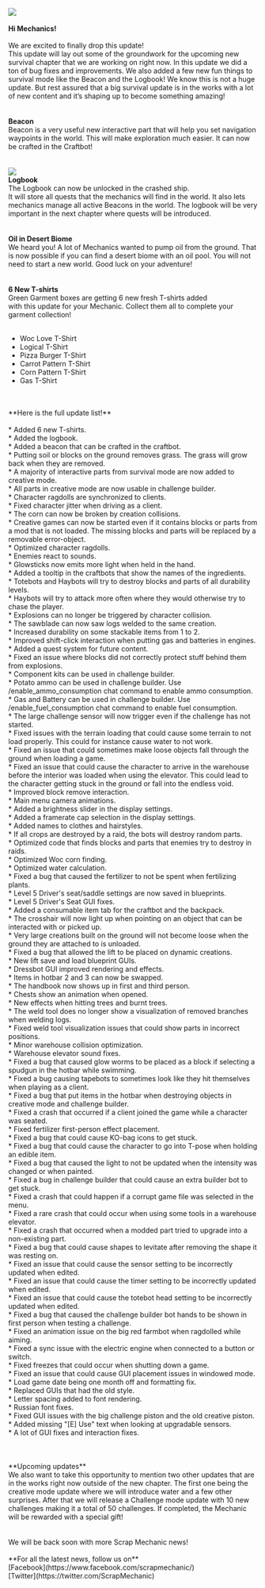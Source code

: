 ![](https://i.imgur.com/DdQRKFM.jpg)<br/>
<br/>
**Hi Mechanics!**<br/>
<br/>
We are excited to finally drop this update!<br/>
This update will lay out some of the groundwork for the upcoming new survival chapter that we are working on right now. In this update we did a ton of bug fixes and improvements. We also added a few new fun things to survival mode like the Beacon and the Logbook! We know this is not a huge update. But rest assured that a big survival update is in the works with a lot of new content and it’s shaping up to become something amazing!<br/>
<br/>
<br/>
**Beacon**<br/>
Beacon is a very useful new interactive part that will help you set navigation waypoints in the world. This will make exploration much easier. It can now be crafted in the Craftbot!<br/>
<br/>
<br/>
![](https://i.imgur.com/vUJKrgE.png)<br/>
**Logbook**<br/>
The Logbook can now be unlocked in the crashed ship. <br/>
It will store all quests that the mechanics will find in the world. It also lets mechanics manage all active Beacons in the world. The logbook will be very important in the next chapter where quests will be introduced. <br/>
<br/>
<br/>
**Oil in Desert Biome**<br/>
We heard you! A lot of Mechanics wanted to pump oil from the ground. That is now possible if you can find a desert biome with an oil pool. You will not need to start a new world. Good luck on your adventure!<br/>
<br/>
<br/>
**6 New T-shirts**<br/>
Green Garment boxes are getting 6 new fresh T-shirts added <br/>
with this update for your Mechanic. Collect them all to complete your garment collection!<br/>
<br/>
* Woc Love T-Shirt<br/>
* Logical T-Shirt<br/>
* Pizza Burger T-Shirt<br/>
* Carrot Pattern T-Shirt<br/>
* Corn Pattern T-Shirt<br/>
* Gas T-Shirt<br/><br/>
<br/>
**Here is the full update list!**<br/>
<br/>
* Added 6 new T-shirts.<br/>
* Added the logbook.<br/>
* Added a beacon that can be crafted in the craftbot.<br/>
* Putting soil or blocks on the ground removes grass. The grass will grow back when they are removed.<br/>
* A majority of interactive parts from survival mode are now added to creative mode.<br/>
* All parts in creative mode are now usable in challenge builder.<br/>
* Character ragdolls are synchronized to clients.<br/>
* Fixed character jitter when driving as a client.<br/>
* The corn can now be broken by creation collisions.<br/>
* Creative games can now be started even if it contains blocks or parts from a mod that is not loaded. The missing blocks and parts will be replaced by a removable error-object.<br/>
* Optimized character ragdolls.<br/>
* Enemies react to sounds.<br/>
* Glowsticks now emits more light when held in the hand.<br/>
* Added a tooltip in the craftbots that show the names of the ingredients.<br/>
* Totebots and Haybots will try to destroy blocks and parts of all durability levels.<br/>
* Haybots will try to attack more often where they would otherwise try to chase the player.<br/>
* Explosions can no longer be triggered by character collision.<br/>
* The sawblade can now saw logs welded to the same creation.<br/>
* Increased durability on some stackable items from 1 to 2.<br/>
* Improved shift-click interaction when putting gas and batteries in engines.<br/>
* Added a quest system for future content.<br/>
* Fixed an issue where blocks did not correctly protect stuff behind them from explosions.<br/>
* Component kits can be used in challenge builder.<br/>
* Potato ammo can be used in challenge builder. Use /enable_ammo_consumption chat command to enable ammo consumption.<br/>
* Gas and Battery can be used in challenge builder. Use /enable_fuel_consumption chat command to enable fuel consumption.<br/>
* The large challenge sensor will now trigger even if the challenge has not started.<br/>
* Fixed issues with the terrain loading that could cause some terrain to not load properly. This could for instance cause water to not work.<br/>
* Fixed an issue that could sometimes make loose objects fall through the ground when loading a game.<br/>
* Fixed an issue that could cause the character to arrive in the warehouse before the interior was loaded when using the elevator. This could lead to the character getting stuck in the ground or fall into the endless void.<br/>
* Improved block remove interaction.<br/>
* Main menu camera animations.<br/>
* Added a brightness slider in the display settings.<br/>
* Added a framerate cap selection in the display settings.<br/>
* Added names to clothes and hairstyles.<br/>
* If all crops are destroyed by a raid, the bots will destroy random parts.<br/>
* Optimized code that finds blocks and parts that enemies try to destroy in raids.<br/>
* Optimized Woc corn finding.<br/>
* Optimized water calculation.<br/>
* Fixed a bug that caused the fertilizer to not be spent when fertilizing plants.<br/>
* Level 5 Driver's seat/saddle settings are now saved in blueprints.<br/>
* Level 5 Driver's Seat GUI fixes.<br/>
* Added a consumable item tab for the craftbot and the backpack.<br/>
* The crosshair will now light up when pointing on an object that can be interacted with or picked up.<br/>
* Very large creations built on the ground will not become loose when the ground they are attached to is unloaded.<br/>
* Fixed a bug that allowed the lift to be placed on dynamic creations.<br/>
* New lift save and load blueprint GUIs.<br/>
* Dressbot GUI improved rendering and effects.<br/>
* Items in hotbar 2 and 3 can now be swapped.<br/>
* The handbook now shows up in first and third person.<br/>
* Chests show an animation when opened.<br/>
* New effects when hitting trees and burnt trees.<br/>
* The weld tool does no longer show a visualization of removed branches when welding logs.<br/>
* Fixed weld tool visualization issues that could show parts in incorrect positions.<br/>
* Minor warehouse collision optimization.<br/>
* Warehouse elevator sound fixes.<br/>
* Fixed a bug that caused glow worms to be placed as a block if selecting a spudgun in the hotbar while swimming.<br/>
* Fixed a bug causing tapebots to sometimes look like they hit themselves when playing as a client.<br/>
* Fixed a bug that put items in the hotbar when destroying objects in creative mode and challenge builder.<br/>
* Fixed a crash that occurred if a client joined the game while a character was seated.<br/>
* Fixed fertilizer first-person effect placement.<br/>
* Fixed a bug that could cause KO-bag icons to get stuck.<br/>
* Fixed a bug that could cause the character to go into T-pose when holding an edible item.<br/>
* Fixed a bug that caused the light to not be updated when the intensity was changed or when painted.<br/>
* Fixed a bug in challenge builder that could cause an extra builder bot to get stuck.<br/>
* Fixed a crash that could happen if a corrupt game file was selected in the menu.<br/>
* Fixed a rare crash that could occur when using some tools in a warehouse elevator.<br/>
* Fixed a crash that occurred when a modded part tried to upgrade into a non-existing part.<br/>
* Fixed a bug that could cause shapes to levitate after removing the shape it was resting on.<br/>
* Fixed an issue that could cause the sensor setting to be incorrectly updated when edited.<br/>
* Fixed an issue that could cause the timer setting to be incorrectly updated when edited.<br/>
* Fixed an issue that could cause the totebot head setting to be incorrectly updated when edited.<br/>
* Fixed a bug that caused the challenge builder bot hands to be shown in first person when testing a challenge.<br/>
* Fixed an animation issue on the big red farmbot when ragdolled while aiming.<br/>
* Fixed a sync issue with the electric engine when connected to a button or switch.<br/>
* Fixed freezes that could occur when shutting down a game.<br/>
* Fixed an issue that could cause GUI placement issues in windowed mode.<br/>
* Load game date being one month off and formatting fix.<br/>
* Replaced GUIs that had the old style.<br/>
* Letter spacing added to font rendering.<br/>
* Russian font fixes.<br/>
* Fixed GUI issues with the big challenge piston and the old creative piston.<br/>
* Added missing "[E] Use" text when looking at upgradable sensors.<br/>
* A lot of GUI fixes and interaction fixes.<br/><br/>
<br/>
<br/>
**Upcoming updates**<br/>
We also want to take this opportunity to mention two other updates that are in the works right now outside of the new chapter. The first one being the creative mode update where we will introduce water and a few other surprises. After that we will release a Challenge mode update with 10 new challenges making it a total of 50 challenges. If completed, the Mechanic will be rewarded with a special gift!<br/>
<br/>
<br/>
We will be back soon with more Scrap Mechanic news!<br/>
<br/>
**For all the latest news, follow us on**<br/>
[Facebook](https://www.facebook.com/scrapmechanic/)<br/>
[Twitter](https://twitter.com/ScrapMechanic)